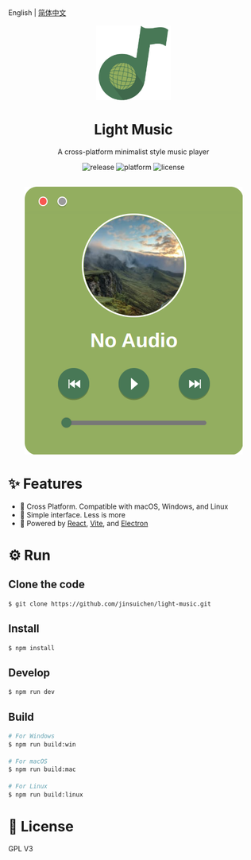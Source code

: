 <div>
  English |
  <a href="README_zh-CN.md">简体中文</a>
</div>

<br/>

<div align="center">
  <img alt="light-music logo" src=".github/assets/light-music.svg" height="150px" width="150px" />
</div>

<div align="center">
  <h1>Light Music</h1>
</div>

<p align="center">A cross-platform minimalist style music player</p>

<p align="center">
  <img src="https://img.shields.io/github/v/release/jinsuichen/light-music" alt="release" />
  <img src="https://img.shields.io/badge/platform-Windows%20%7C%20Linux%20%7C%20macOS-lightgrey" alt="platform" />
  <img src="https://img.shields.io/github/license/jinsuichen/light-music?color=blue" alt="license" />
</p>

<br/>

<div align="center">
  <img alt="home page" src=".github/assets/homepage.png"/>
</div>

# ✨ Features

- 🚢 Cross Platform. Compatible with macOS, Windows, and Linux
- 📐 Simple interface. Less is more
- 🚀 Powered by <a href="https://reactjs.org/">React</a>, <a href="https://vitejs.dev/">Vite</a>, and <a href="https://www.electronjs.org/">Electron</a>



# ⚙ Run

## Clone the code

```bash
$ git clone https://github.com/jinsuichen/light-music.git
```

## Install

```bash
$ npm install
```

## Develop

```bash
$ npm run dev
```

## Build

```bash
# For Windows
$ npm run build:win

# For macOS
$ npm run build:mac

# For Linux
$ npm run build:linux
```

# 📜 License

GPL V3
